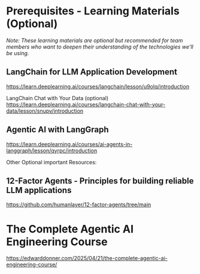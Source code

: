 # Prerequisites - Learning Materials (Optional)

*Note: These learning materials are optional but recommended for team members who want to deepen their understanding of the technologies we'll be using.*

## LangChain for LLM Application Development
https://learn.deeplearning.ai/courses/langchain/lesson/u9olq/introduction

LangChain Chat with Your Data (optional)
https://learn.deeplearning.ai/courses/langchain-chat-with-your-data/lesson/snupv/introduction

## Agentic AI with LangGraph
https://learn.deeplearning.ai/courses/ai-agents-in-langgraph/lesson/qyrpc/introduction 


Other Optional important Resources:
## 12-Factor Agents - Principles for building reliable LLM applications
https://github.com/humanlayer/12-factor-agents/tree/main

# The Complete Agentic AI Engineering Course 
https://edwarddonner.com/2025/04/21/the-complete-agentic-ai-engineering-course/

	